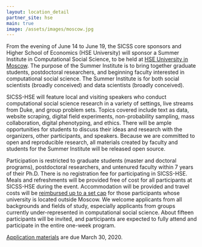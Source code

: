 ```yaml
---
layout: location_detail
partner_site: hse
main: true
image: /assets/images/moscow.jpg
---
```


From the evening of June 14 to June 19, the SICSS core sponsors and Higher School of Economics (HSE University) will sponsor a Summer Institute in Computational Social Science, to be held at [HSE University in Moscow](https://www.hse.ru/en/). The purpose of the Summer Institute is to bring together graduate students, postdoctoral researchers, and beginning faculty interested in computational social science. The Summer Institute is for both social scientists (broadly conceived) and data scientists (broadly conceived).

SICSS-HSE will feature local and visiting speakers who conduct computational social science research in a variety of settings, live streams from Duke, and group problem sets. Topics covered include text as data, website scraping, digital field experiments, non-probability sampling, mass collaboration, digital phenotyping, and ethics. There will be ample opportunities for students to discuss their ideas and research with the organizers, other participants, and speakers. Because we are committed to open and reproducible research, all materials created by faculty and students for the Summer Institute will be released open source.

Participation is restricted to graduate students (master and doctoral programs), postdoctoral researchers, and untenured faculty within 7 years of their Ph.D. There is no registration fee for participating in SICSS-HSE. Meals and refreshments will be provided free of cost for all participants at SICSS-HSE during the event. Accommodation will be provided and travel costs will be [reimbursed up to a set cap](https://compsocialscience.github.io/summer-institute/2020/hse/travel) for those participants whose university is located outside Moscow. We welcome applicants from all backgrounds and fields of study, especially applicants from groups currently under-represented in computational social science. About fifteen participants will be invited, and participants are expected to fully attend and participate in the entire one-week program.

[Application materials](https://compsocialscience.github.io/summer-institute/2020/hse/apply) are due March 30, 2020.
